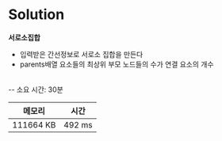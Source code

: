# Solution

**서로소집합**
- 입력받은 간선정보로 서로소 집합을 만든다
- parents배열 요소들의 최상위 부모 노드들의 수가 연결 요소의 개수

</br>
-- 소요 시간: 30분

|메모리|시간|
|---|---|
|111664 KB|492 ms|
